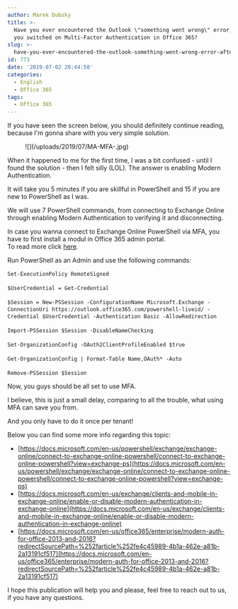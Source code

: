 ```yaml
---
author: Marek Dubsky
title: >-
  Have you ever encountered the Outlook \"something went wrong\" error, after
  you switched on Multi-Factor Authentication in Office 365?
slug: >-
  have-you-ever-encountered-the-outlook-something-went-wrong-error-after-you-switched-on-multi-factor-authentication-in-office-365
id: 773
date: '2019-07-02 20:44:58'
categories:
  - English
  - Office 365
tags:
  - Office 365
---
```


If you have seen the screen below, you should definitely continue reading, because I'm gonna share with you very simple solution.

<figure class="wp-block-image">![](/uploads/2019/07/MA-MFA-.jpg)</figure>

When it happened to me for the first time, I was a bit confused - until I found the solution - then I felt silly (LOL). The answer is enabling Modern Authentication.

It will take you 5 minutes if you are skillful in PowerShell and 15 if you are new to PowerShell as I was.

We will use 7 PowerShell commands, from connecting to Exchange Online through enabling Modern Authentication to verifying it and disconnecting.

In case you wanna connect to Exchange Online PowerShell via MFA, you have to first install a modul in Office 365 admin portal.  
To read more click [here](https://docs.microsoft.com/en-us/powershell/exchange/exchange-online/connect-to-exchange-online-powershell/mfa-connect-to-exchange-online-powershell?view=exchange-ps).

Run PowerShell as an Admin and use the following commands:

    Set-ExecutionPolicy RemoteSigned

    $UserCredential = Get-Credential

    $Session = New-PSSession -ConfigurationName Microsoft.Exchange -ConnectionUri https://outlook.office365.com/powershell-liveid/ -Credential $UserCredential -Authentication Basic -AllowRedirection

    Import-PSSession $Session -DisableNameChecking

    Set-OrganizationConfig -OAuth2ClientProfileEnabled $true

    Get-OrganizationConfig | Format-Table Name,OAuth* -Auto

    Remove-PSSession $Session

Now, you guys should be all set to use MFA.

I believe, this is just a small delay, comparing to all the trouble, what using MFA can save you from.

And you only have to do it once per tenant!

Below you can find some more info regarding this topic:

*   [https://docs.microsoft.com/en-us/powershell/exchange/exchange-online/connect-to-exchange-online-powershell/connect-to-exchange-online-powershell?view=exchange-ps](https://docs.microsoft.com/en-us/powershell/exchange/exchange-online/connect-to-exchange-online-powershell/connect-to-exchange-online-powershell?view=exchange-ps)
*   [https://docs.microsoft.com/en-us/exchange/clients-and-mobile-in-exchange-online/enable-or-disable-modern-authentication-in-exchange-online](https://docs.microsoft.com/en-us/exchange/clients-and-mobile-in-exchange-online/enable-or-disable-modern-authentication-in-exchange-online)
*   [https://docs.microsoft.com/en-us/office365/enterprise/modern-auth-for-office-2013-and-2016?redirectSourcePath=%252farticle%252fe4c45989-4b1a-462e-a81b-2a13191cf517](https://docs.microsoft.com/en-us/office365/enterprise/modern-auth-for-office-2013-and-2016?redirectSourcePath=%252farticle%252fe4c45989-4b1a-462e-a81b-2a13191cf517)

I hope this publication will help you and please, feel free to reach out to us, if you have any questions.